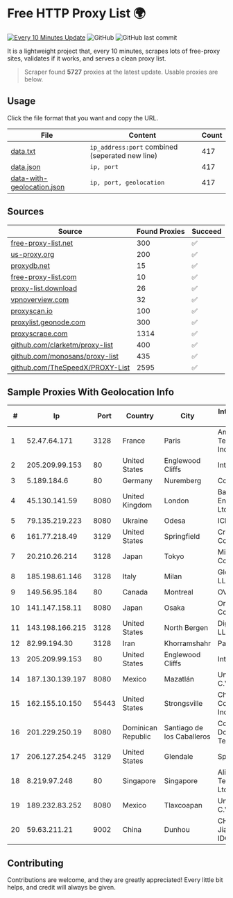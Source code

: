 
# Free HTTP Proxy List 🌍

[![Every 10 Minutes Update](https://github.com/mertguvencli/http-proxy-list/actions/workflows/main.yml/badge.svg?branch=main)](https://github.com/mertguvencli/http-proxy-list/actions/workflows/main.yml)
![GitHub](https://img.shields.io/github/license/mertguvencli/http-proxy-list)
![GitHub last commit](https://img.shields.io/github/last-commit/mertguvencli/http-proxy-list)

It is a lightweight project that, every 10 minutes, scrapes lots of free-proxy sites, validates if it works, and serves a clean proxy list.


> Scraper found **5727** proxies at the latest update. Usable proxies are below.

## Usage

Click the file format that you want and copy the URL.


|File|Content|Count|
|----|-------|-----|
|[data.txt](https://raw.githubusercontent.com/mertguvencli/http-proxy-list/main/proxy-list/data.txt)|`ip_address:port` combined (seperated new line)|417|
|[data.json](https://raw.githubusercontent.com/mertguvencli/http-proxy-list/main/proxy-list/data.json)|`ip, port`|417|
|[data-with-geolocation.json](https://raw.githubusercontent.com/mertguvencli/http-proxy-list/main/proxy-list/data-with-geolocation.json)|`ip, port, geolocation`|417|

## Sources

|Source|Found Proxies|Succeed|
|------|-------------|-------|
|[free-proxy-list.net](https://free-proxy-list.net)|300|✅|
|[us-proxy.org](https://www.us-proxy.org)|200|✅|
|[proxydb.net](http://proxydb.net)|15|✅|
|[free-proxy-list.com](https://free-proxy-list.com/?page=&port=&type%5B%5D=http&type%5B%5D=https&up_time=0&search=Search)|10|✅|
|[proxy-list.download](https://www.proxy-list.download/HTTP)|26|✅|
|[vpnoverview.com](https://vpnoverview.com/privacy/anonymous-browsing/free-proxy-servers)|32|✅|
|[proxyscan.io](https://www.proxyscan.io)|100|✅|
|[proxylist.geonode.com](https://proxylist.geonode.com/api/proxy-list?limit=300&page=1&sort_by=lastChecked&sort_type=desc&protocols=http,https)|300|✅|
|[proxyscrape.com](https://api.proxyscrape.com/v2/?request=displayproxies&protocol=http&timeout=10000&country=all&ssl=all&anonymity=all)|1314|✅|
|[github.com/clarketm/proxy-list](https://raw.githubusercontent.com/clarketm/proxy-list/master/proxy-list-raw.txt)|400|✅|
|[github.com/monosans/proxy-list](https://raw.githubusercontent.com/monosans/proxy-list/main/proxies/http.txt)|435|✅|
|[github.com/TheSpeedX/PROXY-List](https://raw.githubusercontent.com/TheSpeedX/PROXY-List/master/http.txt)|2595|✅|


## Sample Proxies With Geolocation Info

|#|Ip|Port|Country|City|Internet Service Provider|
|-|--|----|-------|----|-------------------------|
|1|52.47.64.171|3128|France|Paris|Amazon Technologies Inc.|
|2|205.209.99.153|80|United States|Englewood Cliffs|Interserver, Inc|
|3|5.189.184.6|80|Germany|Nuremberg|Contabo GmbH|
|4|45.130.141.59|8080|United Kingdom|London|Bangmod Enterprise Co., Ltd.|
|5|79.135.219.223|8080|Ukraine|Odesa|ICN Ltd.|
|6|161.77.218.49|3129|United States|Springfield|Crocker Communications|
|7|20.210.26.214|3128|Japan|Tokyo|Microsoft Corporation|
|8|185.198.61.146|3128|Italy|Milan|Global Router LLC|
|9|149.56.95.184|80|Canada|Montreal|OVH Hosting|
|10|141.147.158.11|8080|Japan|Osaka|Oracle Corporation|
|11|143.198.166.215|3128|United States|North Bergen|DigitalOcean, LLC|
|12|82.99.194.30|3128|Iran|Khorramshahr|ParsOnline Co.|
|13|205.209.99.153|80|United States|Englewood Cliffs|Interserver, Inc|
|14|187.130.139.197|8080|Mexico|Mazatlán|Uninet S.A. de C.V.|
|15|162.155.10.150|55443|United States|Strongsville|Charter Communications Inc|
|16|201.229.250.19|8080|Dominican Republic|Santiago de los Caballeros|Compañía Dominicana de Teléfonos S. A.|
|17|206.127.254.245|3129|United States|Glendale|Spartan Host Ltd|
|18|8.219.97.248|80|Singapore|Singapore|Alibaba (US) Technology Co., Ltd.|
|19|189.232.83.252|8080|Mexico|Tlaxcoapan|Uninet S.A. de C.V.|
|20|59.63.211.21|9002|China|Dunhou|CHINANET Jiangx province IDC network|



## Contributing

Contributions are welcome, and they are greatly appreciated! Every
little bit helps, and credit will always be given.


